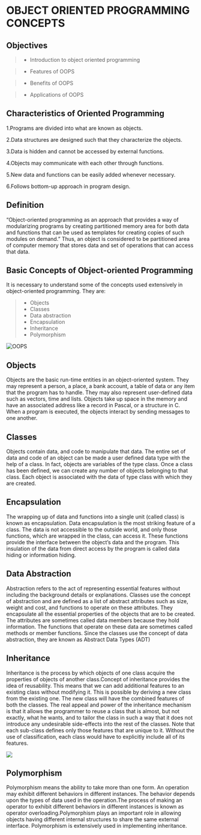 # OBJECT ORIENTED PROGRAMMING CONCEPTS

## Objectives

> - Introduction to object oriented programming
 
> - Features of OOPS
 
> - Benefits of OOPS
 
> - Applications of OOPS
## Characteristics of Oriented Programming


  1.Programs are divided into what are known as objects.

  2.Data structures are designed such that they characterize the objects.

  3.Data is hidden and cannot be accessed by external functions.

  4.Objects may communicate with each other through functions.

  5.New data and functions can be easily added whenever necessary.

  6.Follows bottom-up approach in program design.

## Definition

  “Object-oriented programming as an approach that provides a way of
  modularizing programs by creating partitioned memory area for both data and functions that
  can be used as templates for creating copies of such modules on demand.”
  Thus, an object is considered to be partitioned area of computer memory that stores
  data and set of operations that can access that data. 
  
## Basic Concepts of Object-oriented Programming

  It is necessary to understand some of the concepts used extensively in object-oriented
  programming. They are:
 
> - Objects
> - Classes
> - Data abstraction
> - Encapsulation
> - Inheritance
> - Polymorphism
 
 ![OOPS](https://github.com/Kamal4195/OBJECT-ORIENTED-PROGRAMMING-CONCEPTS/blob/master/Object-Oriented-Programming-Concepts.jpg) 
## Objects

Objects are the basic run-time entities in an object-oriented system. They may
represent a person, a place, a bank account, a table of data or any item that the program has to
handle. They may also represent user-defined data such as vectors, time and lists. Objects take
up space in the memory and have an associated address like a record in Pascal, or a structure
in C. When a program is executed, the objects interact by sending messages to one another.


## Classes

Objects contain data, and code to manipulate that data. The entire set of data and code
of an object can be made a user defined data type with the help of a class. In fact, objects are
variables of the type class. Once a class has been defined, we can create any number of
objects belonging to that class. Each object is associated with the data of type class with
which they are created.

## Encapsulation

The wrapping up of data and functions into a single unit (called class) is known as
encapsulation. Data encapsulation is the most striking feature of a class. The data is not
accessible to the outside world, and only those functions, which are wrapped in the class, can
access it. These functions provide the interface between the object’s data and the program.
This insulation of the data from direct access by the program is called data hiding or
information hiding.

## Data Abstraction

Abstraction refers to the act of representing essential features without including the
background details or explanations. Classes use the concept of abstraction and are defined as a
list of abstract attributes such as size, weight and cost, and functions to operate on these
attributes. They encapsulate all the essential properties of the objects that are to be created.
The attributes are sometimes called data members because they hold information. The
functions that operate on these data are sometimes called methods or member functions. Since
the classes use the concept of data abstraction, they are known as Abstract Data Types (ADT)


## Inheritance

Inheritance is the process by which objects of one class acquire the properties of
objects of another class.Concept of inheritance provides the idea of reusability. This means that we can add
additional features to an existing class without modifying it. This is possible by deriving a
new class from the existing one. The new class will have the combined features of both the
classes. The real appeal and power of the inheritance mechanism is that it allows the
programmer to reuse a class that is almost, but not exactly, what he wants, and to tailor the
class in such a way that it does not introduce any undesirable side-effects into the rest of the
classes. Note that each sub-class defines only those features that are unique to it. Without the
use of classification, each class would have to explicitly include all of its features.

![](https://github.com/Kamal4195/OBJECT-ORIENTED-PROGRAMMING-CONCEPTS/blob/master/cpp-inheritance.png)

## Polymorphism

Polymorphism means the ability to take more than one form. An operation may exhibit
different behaviors in different instances. The behavior depends upon the types of data used in
the operation.The process of making an operator to exhibit different behaviors in different
instances is known as operator overloading.Polymorphism plays an important role in allowing objects having different
internal structures to share the same external interface. Polymorphism is extensively used in implementing inheritance.
